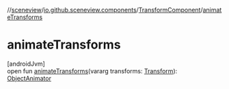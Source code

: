 //[sceneview](../../../index.md)/[io.github.sceneview.components](../index.md)/[TransformComponent](index.md)/[animateTransforms](animate-transforms.md)

# animateTransforms

[androidJvm]\
open fun [animateTransforms](animate-transforms.md)(vararg transforms: [Transform](../../io.github.sceneview.math/index.md#1875660684%2FClasslikes%2F-1571379623)): [ObjectAnimator](https://developer.android.com/reference/kotlin/android/animation/ObjectAnimator.html)
